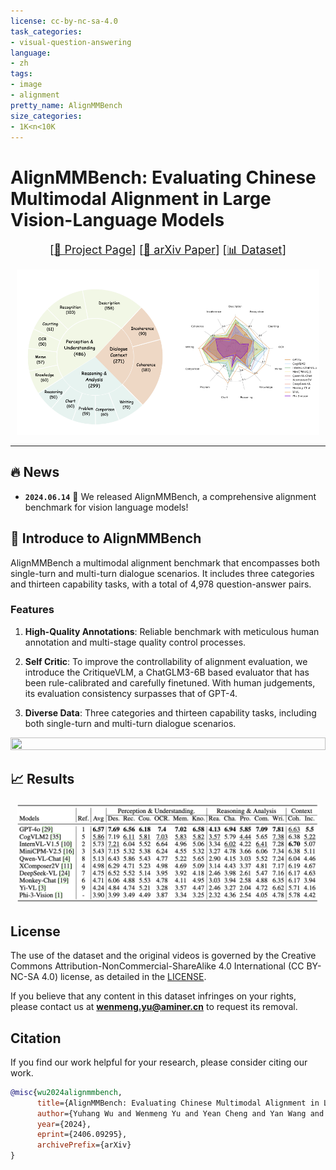 ```yaml
---
license: cc-by-nc-sa-4.0
task_categories:
- visual-question-answering
language:
- zh
tags:
- image
- alignment
pretty_name: AlignMMBench
size_categories:
- 1K<n<10K
---
```


# AlignMMBench: Evaluating Chinese Multimodal Alignment in Large Vision-Language Models

<font size=4><div align='center' > [[🍎 Project Page](https://alignmmbench.github.io/)] [[📖 arXiv Paper](https://arxiv.org/pdf/2406.09295)] [[📊 Dataset](https://huggingface.co/datasets/THUDM/AlignMMBench)]  </div></font>

<p align="center">
    <img src="./assets/index.png" width="96%" height="50%">
</p>

---

## 🔥 News

* **`2024.06.14`** 🌟 We released AlignMMBench, a comprehensive alignment benchmark for vision language models!


## 👀 Introduce to AlignMMBench

AlignMMBench a multimodal alignment benchmark that encompasses both single-turn and multi-turn dialogue scenarios. It includes three categories and thirteen capability tasks, with a total of 4,978 question-answer pairs.

### Features

1. **High-Quality Annotations**: Reliable benchmark with meticulous human annotation and multi-stage quality control processes.

2. **Self Critic**: To improve the controllability of alignment evaluation, we introduce the CritiqueVLM, a ChatGLM3-6B based evaluator that has been rule-calibrated and carefully finetuned. With human judgements, its evaluation consistency surpasses that of GPT-4.
   
3. **Diverse Data**: Three categories and thirteen capability tasks, including both single-turn and multi-turn dialogue scenarios.

<img src="./assets/image_examples.png" width="100%" height="50%">


## 📈 Results

<p align="center">
    <img src="./assets/leaderboard.png" width="96%" height="50%">
</p>

## License

The use of the dataset and the original videos is governed by the Creative Commons Attribution-NonCommercial-ShareAlike
4.0 International (CC BY-NC-SA 4.0) license, as detailed in the  [LICENSE](./LICENSE).

If you believe that any content in this dataset infringes on your rights, please contact us at **wenmeng.yu@aminer.cn** to request its
removal.

## Citation

If you find our work helpful for your research, please consider citing our work.

```bibtex
@misc{wu2024alignmmbench,
      title={AlignMMBench: Evaluating Chinese Multimodal Alignment in Large Vision-Language Models}, 
      author={Yuhang Wu and Wenmeng Yu and Yean Cheng and Yan Wang and Xiaohan Zhang and Jiazheng Xu and Ming Ding and Yuxiao Dong},
      year={2024},
      eprint={2406.09295},
      archivePrefix={arXiv}
}
```